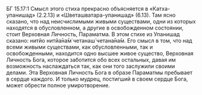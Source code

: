 БГ 15.17:1	Смысл этого стиха прекрасно объясняется в «Катха-упанишад» (2.2.13) и «Шветашватара-упанишад» (6.13). Там ясно сказано, что над неисчислимыми живыми существами, одни из которых находятся в обусловленном, а другие в освобожденном состоянии, стоит Верховная Личность, Параматма. В этом стихе из Упанишад сказано: нитйо нитйа̄на̄м̇ четанаш́ четана̄на̄м. Его смысл в том, что над всеми живыми существами, как обусловленными, так и освобожденными, находится одно высшее живое существо, Верховная Личность Бога, которое заботится обо всех остальных, давая им возможность наслаждаться так, как они того заслужили своими делами. Эта Верховная Личность Бога в образе Параматмы пребывает в сердце каждого. И только мудрец, постигший в своем сердце Бога, может обрести полное умиротворение.